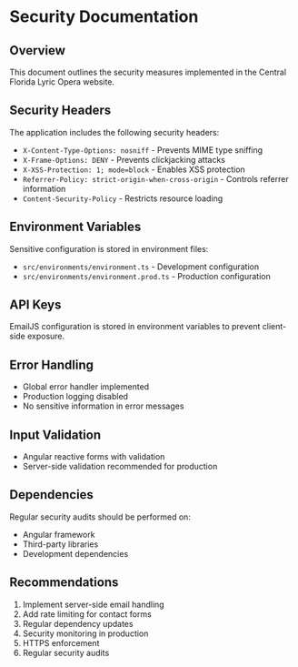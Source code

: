 # Security Documentation

## Overview
This document outlines the security measures implemented in the Central Florida Lyric Opera website.

## Security Headers
The application includes the following security headers:
- `X-Content-Type-Options: nosniff` - Prevents MIME type sniffing
- `X-Frame-Options: DENY` - Prevents clickjacking attacks
- `X-XSS-Protection: 1; mode=block` - Enables XSS protection
- `Referrer-Policy: strict-origin-when-cross-origin` - Controls referrer information
- `Content-Security-Policy` - Restricts resource loading

## Environment Variables
Sensitive configuration is stored in environment files:
- `src/environments/environment.ts` - Development configuration
- `src/environments/environment.prod.ts` - Production configuration

## API Keys
EmailJS configuration is stored in environment variables to prevent client-side exposure.

## Error Handling
- Global error handler implemented
- Production logging disabled
- No sensitive information in error messages

## Input Validation
- Angular reactive forms with validation
- Server-side validation recommended for production

## Dependencies
Regular security audits should be performed on:
- Angular framework
- Third-party libraries
- Development dependencies

## Recommendations
1. Implement server-side email handling
2. Add rate limiting for contact forms
3. Regular dependency updates
4. Security monitoring in production
5. HTTPS enforcement
6. Regular security audits


